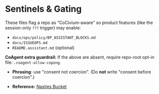 <!-- status: stub; target: 150+ words -->
<!-- status: stub; target: 150+ words -->
<!-- status: stub; target: 150+ words -->
<!-- status: stub; target: 150+ words -->
<!-- status: stub; target: 150+ words -->
# Sentinels & Gating
These files flag a repo as “CoCivium-aware” so product features (like the session-only `???` trigger) may enable:
- `docs/ops/policy/BP_ASSISTANT_BLOCKS.md`
- `docs/ISSUEOPS.md`
- `README.assistant.md` (optional)

**CoAgent extra guardrail:** If the above are absent, require repo-root opt-in file: `.coagent-allow-copong`.

- **Phrasing**: use "consent not coercion". (Do **not** write "consent before coercion".)

- **Reference:** [Nasties Bucket](./NASTIES_BUCKET.md)






